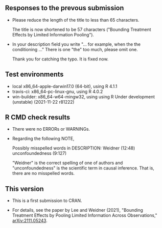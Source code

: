 ## Responses to the prevous submission
* Please reduce the length of the title to less than 65 characters. 
  
  The title is now shortened to be 57 characters ("Bounding Treatment Effects by Limited Information Pooling").

* In your description field you write "... for example, when the the conditioning ..." There is one "the" too much, please omit one.

  Thank you for catching the typo. It is fixed now.

## Test environments
* local x86_64-apple-darwin17.0 (64-bit), using R 4.1.1
* travis-ci: x86_64-pc-linux-gnu, using R 4.0.2
* win-builder: x86_64-w64-mingw32, using using R Under development (unstable) (2021-11-22 r81222)

## R CMD check results
* There were no ERRORs or WARNINGs. 

* Regarding the following NOTE,

	Possibly misspelled words in DESCRIPTION:
    	Weidner (12:48)
    	unconfoundedness (9:127)

	"Weidner" is the correct spelling of one of authors and "unconfoundedness" is the scientific term in causal inference. That is, there are no misspelled words.  

## This version
* This is a first submission to CRAN.

* For details, see the paper by Lee and Weidner (2021), "Bounding Treatment Effects by Pooling Limited Information Across Observations," <arXiv:2111.05243>.

